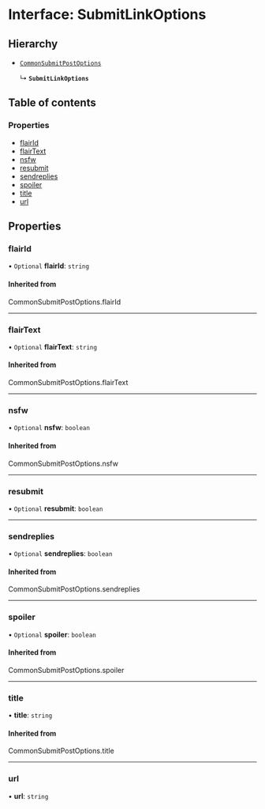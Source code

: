 # Interface: SubmitLinkOptions

## Hierarchy

- [`CommonSubmitPostOptions`](../README.md#commonsubmitpostoptions)

  ↳ **`SubmitLinkOptions`**

## Table of contents

### Properties

- [flairId](SubmitLinkOptions.md#flairid)
- [flairText](SubmitLinkOptions.md#flairtext)
- [nsfw](SubmitLinkOptions.md#nsfw)
- [resubmit](SubmitLinkOptions.md#resubmit)
- [sendreplies](SubmitLinkOptions.md#sendreplies)
- [spoiler](SubmitLinkOptions.md#spoiler)
- [title](SubmitLinkOptions.md#title)
- [url](SubmitLinkOptions.md#url)

## Properties

### flairId

• `Optional` **flairId**: `string`

#### Inherited from

CommonSubmitPostOptions.flairId

---

### flairText

• `Optional` **flairText**: `string`

#### Inherited from

CommonSubmitPostOptions.flairText

---

### nsfw

• `Optional` **nsfw**: `boolean`

#### Inherited from

CommonSubmitPostOptions.nsfw

---

### resubmit

• `Optional` **resubmit**: `boolean`

---

### sendreplies

• `Optional` **sendreplies**: `boolean`

#### Inherited from

CommonSubmitPostOptions.sendreplies

---

### spoiler

• `Optional` **spoiler**: `boolean`

#### Inherited from

CommonSubmitPostOptions.spoiler

---

### title

• **title**: `string`

#### Inherited from

CommonSubmitPostOptions.title

---

### url

• **url**: `string`
